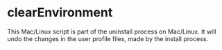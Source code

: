 # clearEnvironment

This Mac/Linux script is part of the uninstall process on Mac/Linux. It will undo the changes in the user profile files, made by the install process.
